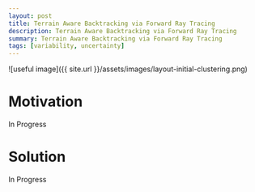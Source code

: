 ```yaml
---
layout: post
title: Terrain Aware Backtracking via Forward Ray Tracing 
description: Terrain Aware Backtracking via Forward Ray Tracing 
summary: Terrain Aware Backtracking via Forward Ray Tracing 
tags: [variability, uncertainty]
---
```


![useful image]({{ site.url }}/assets/images/layout-initial-clustering.png)


# Motivation
In Progress

# Solution
In Progress